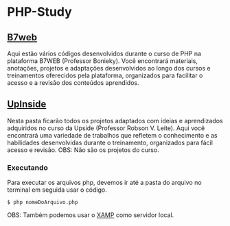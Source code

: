 # PHP-Study

## [B7web](./B7web/)
Aqui estão vários códigos desenvolvidos durante o curso de PHP na plataforma B7WEB (Professor Bonieky). Você encontrará materiais, anotações, projetos e adaptações desenvolvidos ao longo dos cursos e treinamentos oferecidos pela plataforma, organizados para facilitar o acesso e a revisão dos conteúdos aprendidos.

## [UpInside](./Upinside/)
Nesta pasta ficarão todos os projetos adaptados com ideias e aprendizados adquiridos no curso da Upside (Professor Robson V. Leite). Aqui você encontrará uma variedade de trabalhos que refletem o conhecimento e as habilidades desenvolvidas durante o treinamento, organizados para fácil acesso e revisão. OBS: Não são os projetos do curso.

### Executando

Para executar os arquivos php, devemos ir até a pasta do arquivo no terminal em seguida usar o código.

```
$ php nomeDoArquivo.php
```
 OBS: Também podemos usar o [XAMP](https://apachefriends.org/pt_br/index.html) como servidor local.

